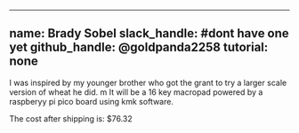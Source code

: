 
---
name: Brady Sobel
slack_handle: #dont have one yet
github_handle: @goldpanda2258
tutorial: none
---

I was inspired by my younger brother who got the grant to try a larger scale version of wheat he did. m It will be a 16 key macropad powered by a raspberyy pi pico board using kmk software.

The cost after shipping is: $76.32 
